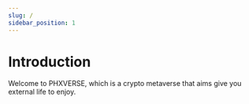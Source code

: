 ```yaml
---
slug: /
sidebar_position: 1
---
```


# Introduction

Welcome to PHXVERSE, which is a crypto metaverse that aims give you external life to enjoy.
